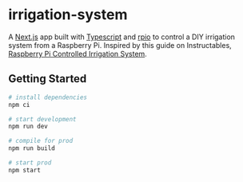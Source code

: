 # irrigation-system

A [Next.js](https://nextjs.org/) app built with [Typescript](https://www.typescriptlang.org/) and [rpio](https://www.npmjs.com/package/rpio) to control a DIY irrigation system from a Raspberry Pi. Inspired by this guide on Instructables, [Raspberry Pi Controlled Irrigation System](https://www.instructables.com/Raspberry-Pi-Controlled-Irrigation-System/). 

## Getting Started
 
```bash
# install dependencies
npm ci

# start development
npm run dev

# compile for prod
npm run build

# start prod 
npm start 
```
